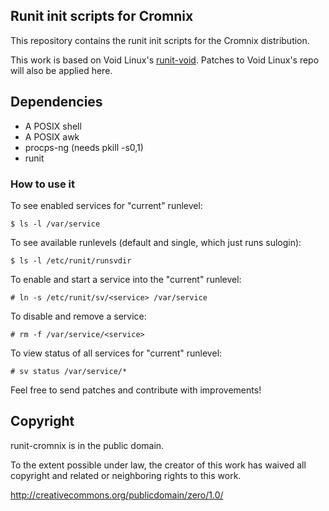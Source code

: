 ## Runit init scripts for Cromnix

This repository contains the runit init scripts for the Cromnix
distribution.

This work is based on Void Linux's
[runit-void](https://github.com/voidlinux/void-runit). Patches to Void
Linux's repo will also be applied here.

## Dependencies

- A POSIX shell
- A POSIX awk
- procps-ng (needs pkill -s0,1)
- runit

### How to use it

To see enabled services for "current" runlevel:

    $ ls -l /var/service

To see available runlevels (default and single, which just runs sulogin):

    $ ls -l /etc/runit/runsvdir

To enable and start a service into the "current" runlevel:

    # ln -s /etc/runit/sv/<service> /var/service

To disable and remove a service:

    # rm -f /var/service/<service>

To view status of all services for "current" runlevel:

    # sv status /var/service/*

Feel free to send patches and contribute with improvements!

## Copyright

runit-cromnix is in the public domain.

To the extent possible under law, the creator of this work has waived
all copyright and related or neighboring rights to this work.

http://creativecommons.org/publicdomain/zero/1.0/
